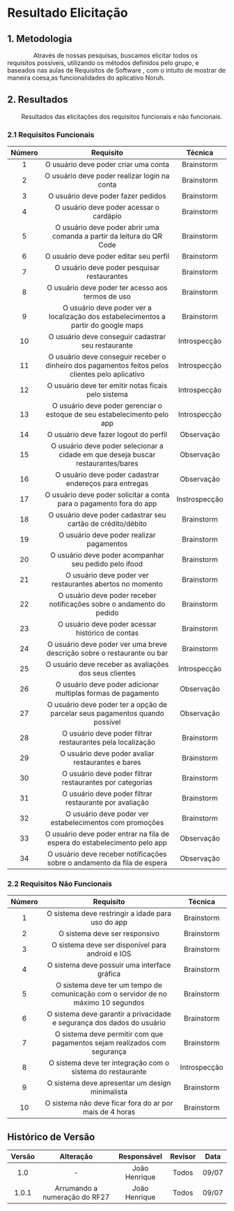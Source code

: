 # Resultado Elicitação

## 1. Metodologia

&emsp;&emsp;   Através de nossas pesquisas, buscamos elicitar todos os requisitos possíveis, utilizando os métodos definidos pelo grupo, e baseados nas aulas de Requisitos de Software , com o intuito de mostrar de maneira coesa,as funcionalidades do aplicativo Noruh.

## 2. Resultados

&emsp;&emsp; Resultados das elicitações dos requisitos funcionais e não funcionais.

### 2.1 Requisitos Funcionais

| Número | Requisito | Técnica |
| :------: | :------------------------------------------------:|:--------:|
| 1    | O usuário deve poder criar uma conta                            | Brainstorm |
| 2    | O usuário deve poder realizar login na conta                    | Brainstorm|
| 3    | O usuário deve poder fazer pedidos                              | Brainstorm |
| 4    | O usuário deve poder acessar o cardápio                         |Brainstorm|
| 5    | O usuário deve poder abrir uma comanda a partir da leitura do QR Code |  Brainstorm|
| 6   | O usuário deve poder editar seu perfil        |Brainstorm|
| 7   | O usuário deve poder pesquisar restaurantes        | Brainstorm|
| 8   | O usuário deve poder ter acesso aos termos de uso  |  Brainstorm|
| 9   | O usuário deve poder ver a localização dos estabelecimentos a partir do google maps | Brainstorm |
| 10    | O usuário deve conseguir cadastrar seu restaurante |Introspecção |
| 11    | O usuário deve conseguir receber o dinheiro dos pagamentos feitos pelos clientes pelo aplicativo |Introspecção|
| 12    | O usuário deve ter emitir notas ficais pelo sistema |Introspecção|
| 13    | O usuário deve poder gerenciar o estoque de seu estabelecimento pelo app |Introspecção|
| 14    | O usuário deve fazer logout do perfil |Observação|
| 15    | O usuário deve poder selecionar a cidade em que deseja buscar restaurantes/bares |Observação|
| 16    | O usuário deve poder cadastrar endereços para entregas|Observação|
| 17    | O usuário deve poder solicitar a conta para o pagamento fora do app |Instrospecção |
| 18   | O usuário deve poder cadastrar seu cartão de crédito/débito       |Brainstorm|
| 19   | O usuário deve poder realizar pagamentos                           | Brainstorm|
| 20   | O usuário deve poder acompanhar seu pedido pelo ifood        |Brainstorm|
| 21   | O usuário deve poder ver restaurantes abertos no momento         |Brainstorm |
| 22   | O usuário deve poder receber notificações sobre o andamento do pedido |Brainstorm  |
| 23   | O usuário deve poder acessar histórico de contas       |Brainstorm|
| 24   | O usuário deve poder ver uma breve descrição sobre o restaurante ou bar  |Brainstorm |
| 25    | O usuário deve receber as avaliações dos seus clientes |Introspecção|
| 26    | O usuário deve poder adicionar multiplas formas de pagamento |Observação|
| 27    | O usuário deve poder ter a opção de parcelar seus pagamentos quando possível | Observação|
| 28   | O usuário deve poder filtrar restaurantes pela localização       |Brainstorm |
| 29   | O usuário deve poder avaliar restaurantes e bares             | Brainstorm|
| 30   | O usuário deve poder filtrar restaurantes por categorias       |Brainstorm|
| 31   | O usuário deve poder filtrar restaurante por avaliação       |    Brainstorm|
| 32   | O usuário deve poder ver estabelecimentos com promoções        |  Brainstorm|
| 33    | O usuário deve poder entrar na fila de espera do estabelecimento pelo app|Observação|
| 34    | O usuário deve receber notificações sobre o andamento da fila de espera | Observação|

### 2.2 Requisitos Não Funcionais

| Número | Requisito | Técnica |
| :------: | :------------------------------------------------:|:--------:|
| 1    | O sistema deve restringir a idade para uso do app |  Brainstorm |
| 2    | O sistema deve ser responsivo |  Brainstorm |
| 3    | O sistema deve ser disponível para android e IOS |  Brainstorm |
| 4    | O sistema deve possuir uma interface gráfica |  Brainstorm |
| 5    | O sistema deve ter um tempo de comunicação com o servidor de no máximo 10 segundos |  Brainstorm |
| 6    | O sistema deve garantir a privacidade e segurança dos dados do usuário | Brainstorm |
| 7    | O sistema deve permitir com que pagamentos sejam realizados com segurança | Brainstorm |
| 8   | O sistema deve ter integração com o sistema do restaurante | Introspecção |
| 9    | O sistema deve apresentar um design minimalista | Brainstorm |
| 10    | O sistema não deve ficar fora do ar por mais de 4 horas | Brainstorm |

## Histórico de Versão

| Versão |                Alteração               | Responsável |         Revisor        |  Data |
|:------:|:--------------------------------------:|:-----------:|:----------------------:|:-----:|
|   1.0  |                    -                   |    João Henrique  | Todos | 09/07 |
|   1.0.1  |                    Arrumando a numeração do RF27                   |    João Henrique  | Todos | 09/07 |
